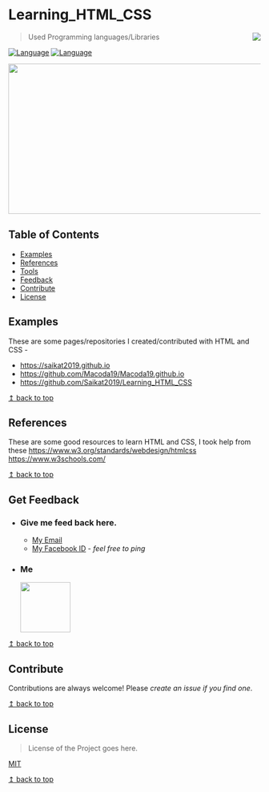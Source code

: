 # Learning_HTML_CSS 

<img src="https://raw.githubusercontent.com/Saikat2019/MY_README_TEMPLATE/master/README_RES/icon.jpeg" align="right" />

> Used Programming languages/Libraries

[![Language](https://img.shields.io/badge/HTML-5-009900.svg)](https://www.w3.org/standards/webdesign/htmlcss)
[![Language](https://img.shields.io/badge/CSS-4-8f00b3.svg)](https://www.w3.org/standards/webdesign/htmlcss)

<p align="center" >
<img src="README_RES/codesnippet.jpg" height="300" width="600">
</p>

## Table of Contents
- [Examples](#Examples)
- [References](#References)
- [Tools](#Tools)
- [Feedback](#Get-Feedback)
- [Contribute](#Contribute)
- [License](#License)

## Examples

These are some pages/repositories I created/contributed with HTML and CSS - 
- https://saikat2019.github.io
- https://github.com/Macoda19/Macoda19.github.io
- https://github.com/Saikat2019/Learning_HTML_CSS  

[↥ back to top](#table-of-contents)

## References

These are some good resources to learn HTML and CSS, I took help from these 
  https://www.w3.org/standards/webdesign/htmlcss
  https://www.w3schools.com/

[↥ back to top](#table-of-contents)

## Get Feedback

 -	### Give me feed back here.
	 - [My Email](mailto:saikatmondal410@gmail.com) 
	 - [My Facebook ID](https://www.facebook.com/profile.php?id=100011440244328) - *feel free to ping*
 -  ### Me
 	<p>
		<img src="https://scontent-bom1-1.xx.fbcdn.net/v/t1.0-9/47574379_824621541262513_325880162547662848_n.jpg?_nc_cat=107&_nc_oc=AQnlCMlo-QMFoJAGZjURtqsqx-9WKXjnTFBBnzNrRzPXOFT9GaXsCw_sCzVrFTn_Lvs&_nc_ht=scontent-bom1-1.xx&oh=70f82b34260b22d80b1dd4bad4d81f72&oe=5CC1FE8F" width="100" height="100" >
	</p>

[↥ back to top](#table-of-contents)

## Contribute

Contributions are always welcome!
Please *create an issue if you find one*.

[↥ back to top](#table-of-contents)

## License

>License of the Project goes here.

[MIT](https://choosealicense.com/licenses/mit/)

[↥ back to top](#table-of-contents)
